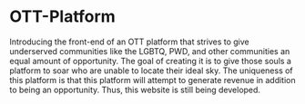 # OTT-Platform

Introducing the front-end of an OTT platform that strives to give underserved communities like the LGBTQ, PWD, and other communities an equal amount of opportunity.
The goal of creating it is to give those souls a platform to soar who are unable to locate their ideal sky. The uniqueness of this platform is that this platform will attempt to generate revenue in addition to being an opportunity. Thus, this website is still being developed.
